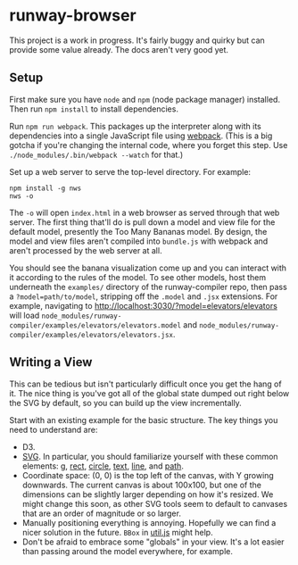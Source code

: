 # runway-browser

This project is a work in progress. It's fairly buggy and quirky but can
provide some value already. The docs aren't very good yet.

Setup
-----

First make sure you have `node` and `npm` (node package manager) installed.
Then run `npm install` to install dependencies.

Run `npm run webpack`. This packages up the interpreter along with its
dependencies into a single JavaScript file using
[webpack](https://webpack.github.io/). (This is a big gotcha if you're changing
the internal code, where you forget this step. Use
`./node_modules/.bin/webpack --watch` for that.)

Set up a web server to serve the top-level directory. For example:

    npm install -g nws
    nws -o

The `-o` will open `index.html` in a web browser as served through that web server.
The first thing that'll do is pull down a model and view file for the default model,
presently the Too Many Bananas model. By design, the model and view files
aren't compiled into `bundle.js` with webpack and aren't processed by the web
server at all.

You should see the banana visualization come up and you can interact with it
according to the rules of the model. To see other models, host them underneath
the `examples/` directory of the runway-compiler repo, then pass a
`?model=path/to/model`, stripping off the `.model` and `.jsx` extensions. For
example, navigating to
<http://localhost:3030/?model=elevators/elevators> will load
`node_modules/runway-compiler/examples/elevators/elevators.model` and
`node_modules/runway-compiler/examples/elevators/elevators.jsx`.


Writing a View
--------------

This can be tedious but isn't particularly difficult once you get the hang of it.
The nice thing is you've got all of the global state dumped out right below the
SVG by default, so you can build up the view incrementally.

Start with an existing example for the basic structure. The key things you need
to understand are:

- D3.
- [SVG](https://developer.mozilla.org/en-US/docs/Web/SVG). In particular, you
should familiarize yourself with these common elements:
[g](https://developer.mozilla.org/en-US/docs/Web/SVG/Element/g),
[rect](https://developer.mozilla.org/en-US/docs/Web/SVG/Element/rect),
[circle](https://developer.mozilla.org/en-US/docs/Web/SVG/Element/circle),
[text](https://developer.mozilla.org/en-US/docs/Web/SVG/Element/text),
[line](https://developer.mozilla.org/en-US/docs/Web/SVG/Element/line), and
[path](https://developer.mozilla.org/en-US/docs/Web/SVG/Element/path).
- Coordinate space: (0, 0) is the top left of the canvas, with Y growing
downwards. The current canvas is about 100x100, but one of the dimensions can
be slightly larger depending on how it's resized. We might change this soon, as
other SVG tools seem to default to canvases that are an order of magnitude or
so larger.
- Manually positioning everything is annoying. Hopefully we can find a nicer
solution in the future. `BBox` in [util.js](util.js) might help.
- Don't be afraid to embrace some "globals" in your view. It's a lot easier
than passing around the model everywhere, for example.
